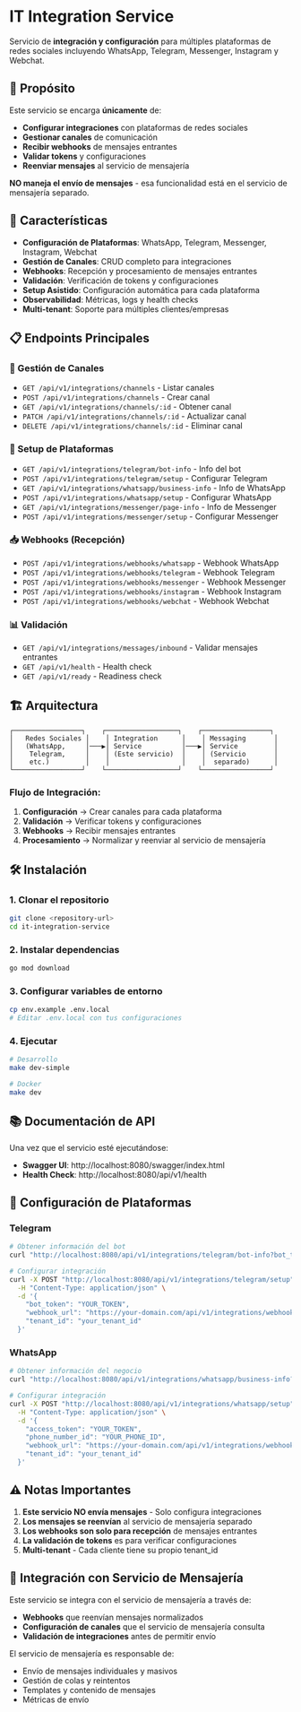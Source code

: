 # IT Integration Service

Servicio de **integración y configuración** para múltiples plataformas de redes sociales incluyendo WhatsApp, Telegram, Messenger, Instagram y Webchat.

## 🎯 **Propósito**

Este servicio se encarga **únicamente** de:
- **Configurar integraciones** con plataformas de redes sociales
- **Gestionar canales** de comunicación
- **Recibir webhooks** de mensajes entrantes
- **Validar tokens** y configuraciones
- **Reenviar mensajes** al servicio de mensajería

**NO maneja el envío de mensajes** - esa funcionalidad está en el servicio de mensajería separado.

## 🚀 Características

- **Configuración de Plataformas**: WhatsApp, Telegram, Messenger, Instagram, Webchat
- **Gestión de Canales**: CRUD completo para integraciones
- **Webhooks**: Recepción y procesamiento de mensajes entrantes
- **Validación**: Verificación de tokens y configuraciones
- **Setup Asistido**: Configuración automática para cada plataforma
- **Observabilidad**: Métricas, logs y health checks
- **Multi-tenant**: Soporte para múltiples clientes/empresas

## 📋 Endpoints Principales

### 🔧 Gestión de Canales
- `GET /api/v1/integrations/channels` - Listar canales
- `POST /api/v1/integrations/channels` - Crear canal
- `GET /api/v1/integrations/channels/:id` - Obtener canal
- `PATCH /api/v1/integrations/channels/:id` - Actualizar canal
- `DELETE /api/v1/integrations/channels/:id` - Eliminar canal

### 🔗 Setup de Plataformas
- `GET /api/v1/integrations/telegram/bot-info` - Info del bot
- `POST /api/v1/integrations/telegram/setup` - Configurar Telegram
- `GET /api/v1/integrations/whatsapp/business-info` - Info de WhatsApp
- `POST /api/v1/integrations/whatsapp/setup` - Configurar WhatsApp
- `GET /api/v1/integrations/messenger/page-info` - Info de Messenger
- `POST /api/v1/integrations/messenger/setup` - Configurar Messenger

### 📥 Webhooks (Recepción)
- `POST /api/v1/integrations/webhooks/whatsapp` - Webhook WhatsApp
- `POST /api/v1/integrations/webhooks/telegram` - Webhook Telegram
- `POST /api/v1/integrations/webhooks/messenger` - Webhook Messenger
- `POST /api/v1/integrations/webhooks/instagram` - Webhook Instagram
- `POST /api/v1/integrations/webhooks/webchat` - Webhook Webchat

### 📊 Validación
- `GET /api/v1/integrations/messages/inbound` - Validar mensajes entrantes
- `GET /api/v1/health` - Health check
- `GET /api/v1/ready` - Readiness check

## 🏗️ Arquitectura

```
┌─────────────────┐    ┌──────────────────┐    ┌─────────────────┐
│   Redes Sociales │    │ Integration      │    │ Messaging       │
│   (WhatsApp,     │───▶│ Service          │───▶│ Service         │
│    Telegram,     │    │ (Este servicio)  │    │ (Servicio       │
│    etc.)         │    │                  │    │  separado)      │
└─────────────────┘    └──────────────────┘    └─────────────────┘
```

### Flujo de Integración:
1. **Configuración** → Crear canales para cada plataforma
2. **Validación** → Verificar tokens y configuraciones
3. **Webhooks** → Recibir mensajes entrantes
4. **Procesamiento** → Normalizar y reenviar al servicio de mensajería

## 🛠️ Instalación

### 1. Clonar el repositorio
```bash
git clone <repository-url>
cd it-integration-service
```

### 2. Instalar dependencias
```bash
go mod download
```

### 3. Configurar variables de entorno
```bash
cp env.example .env.local
# Editar .env.local con tus configuraciones
```

### 4. Ejecutar
```bash
# Desarrollo
make dev-simple

# Docker
make dev
```

## 📚 Documentación de API

Una vez que el servicio esté ejecutándose:
- **Swagger UI**: http://localhost:8080/swagger/index.html
- **Health Check**: http://localhost:8080/api/v1/health

## 🔧 Configuración de Plataformas

### Telegram
```bash
# Obtener información del bot
curl "http://localhost:8080/api/v1/integrations/telegram/bot-info?bot_token=YOUR_TOKEN"

# Configurar integración
curl -X POST "http://localhost:8080/api/v1/integrations/telegram/setup" \
  -H "Content-Type: application/json" \
  -d '{
    "bot_token": "YOUR_TOKEN",
    "webhook_url": "https://your-domain.com/api/v1/integrations/webhooks/telegram",
    "tenant_id": "your_tenant_id"
  }'
```

### WhatsApp
```bash
# Obtener información del negocio
curl "http://localhost:8080/api/v1/integrations/whatsapp/business-info?access_token=YOUR_TOKEN"

# Configurar integración
curl -X POST "http://localhost:8080/api/v1/integrations/whatsapp/setup" \
  -H "Content-Type: application/json" \
  -d '{
    "access_token": "YOUR_TOKEN",
    "phone_number_id": "YOUR_PHONE_ID",
    "webhook_url": "https://your-domain.com/api/v1/integrations/webhooks/whatsapp",
    "tenant_id": "your_tenant_id"
  }'
```

## ⚠️ Notas Importantes

1. **Este servicio NO envía mensajes** - Solo configura integraciones
2. **Los mensajes se reenvían** al servicio de mensajería separado
3. **Los webhooks son solo para recepción** de mensajes entrantes
4. **La validación de tokens** es para verificar configuraciones
5. **Multi-tenant** - Cada cliente tiene su propio tenant_id

## 🔄 Integración con Servicio de Mensajería

Este servicio se integra con el servicio de mensajería a través de:
- **Webhooks** que reenvían mensajes normalizados
- **Configuración de canales** que el servicio de mensajería consulta
- **Validación de integraciones** antes de permitir envío

El servicio de mensajería es responsable de:
- Envío de mensajes individuales y masivos
- Gestión de colas y reintentos
- Templates y contenido de mensajes
- Métricas de envío